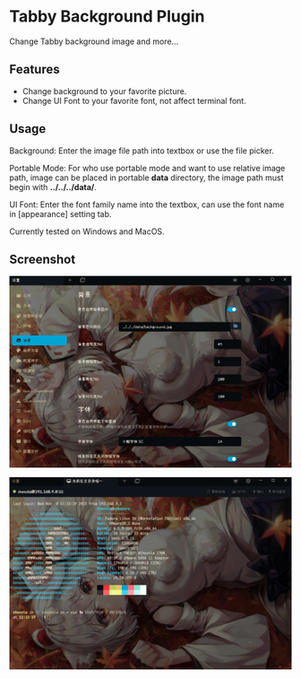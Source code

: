 # Tabby Background Plugin

Change Tabby background image and more...

## Features

- Change background to your favorite picture.
- Change UI Font to your favorite font, not affect terminal font.

## Usage

Background: Enter the image file path into textbox or use the file picker.

Portable Mode: For who use portable mode and want to use relative image path, image can be placed in portable **data** directory, the image path must begin with **../../../data/**.

UI Font: Enter the font family name into the textbox, can use the font name in [appearance] setting tab.

Currently tested on Windows and MacOS.

## Screenshot

![Alt text](screenshot1.jpg)

![Alt text](screenshot2.jpg)
